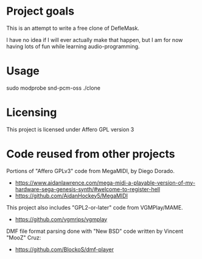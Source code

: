 # Project goals
This is an attempt to write a free clone of DefleMask.

I have no idea if I will ever actually make that happen, but I am for now having lots of fun while learning audio-programming.

# Usage

sudo modprobe snd-pcm-oss
./clone


# Licensing

This project is licensed under Affero GPL version 3


# Code reused from other projects
Portions of "Affero GPLv3" code from MegaMIDI, by Diego Dorado.
- https://www.aidanlawrence.com/mega-midi-a-playable-version-of-my-hardware-sega-genesis-synth/#welcome-to-register-hell
- https://github.com/AidanHockey5/MegaMIDI

This project also includes "GPL2-or-later" code from VGMPlay/MAME.
- https://github.com/vgmrips/vgmplay

DMF file format parsing done with "New BSD" code written by Vincent "MooZ" Cruz:
- https://github.com/BlockoS/dmf-player

